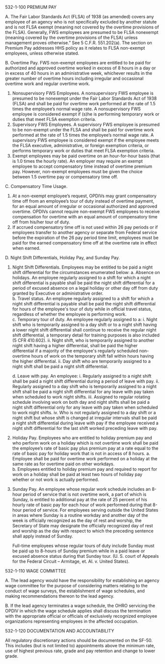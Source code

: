 
532-1-100	PREMIUM PAY

A.	The Fair Labor Standards Act (FLSA) of 1938 (as amended) covers any employee of an agency who is not specifically excluded by another statute and is not FLSA exempt (meaning not covered by the overtime provisions of the FLSA).  Generally, FWS employees are presumed to be FLSA nonexempt (meaning covered by the overtime provisions of the FLSA) unless management proves otherwise.”   See 5 C.F.R. 551.202(a).  The section on Premium Pay addresses HHS policy as it relates to FLSA non-exempt employees, unless otherwise stated.

B.	Overtime Pay.  FWS non-exempt employees are entitled to be paid for authorized and approved overtime worked in excess of 8 hours in a day or in excess of 40 hours in an administrative week, whichever results in the greater number of overtime hours including irregular and occasional overtime work and regular overtime work. 

1.	Nonsupervisory FWS Employees.  A nonsupervisory FWS employee is presumed to be nonexempt under the Fair Labor Standards Act of 1938 (FLSA) and shall be paid for overtime work performed at the rate of 1.5 times the employee’s normal wage rate.  A nonsupervisory FWS employee is considered exempt if (s)he is performing temporary work or duties that meet FLSA exemption criteria.
2.	Supervisory FWS Employees.  A supervisory FWS employee is presumed to be non-exempt under the FLSA and shall be paid for overtime work performed at the rate of 1.5 times the employee’s normal wage rate.  A supervisory FWS employee is considered exempt if the employee meets the FLSA executive, administrative, or foreign exemption criteria, or performs temporary work or duties that meet FLSA exemption criteria.
3.   Exempt employees may be paid overtime on an hour-for-hour basis (that is 1.0 times the hourly rate). An employer may require an exempt employee to accept compensatory time instead of overtime premium pay.  However, non-exempt employees must be given the choice between 1.5 overtime pay or compensatory time off.

C.  	Compensatory Time Usage. 
1.  At a non-exempt employee’s request, OPDIVs may grant compensatory time off from an employee’s tour of duty instead of overtime payment, for an equal amount of irregular or occasional authorized and approved overtime.  OPDIVs cannot require non-exempt FWS employees to receive compensation for overtime with an equal amount of compensatory time off from his/her tour of duty. 
2.	If accrued compensatory time off is not used within 26 pay periods or if employees transfer to another agency or separate from Federal service before the expiration of the 26 pay period time limit, employees must be paid for the earned compensatory time off at the overtime rate in effect when earned.

D.	Night Shift Differentials, Holiday Pay, and Sunday Pay.

1.	Night Shift Differentials.  Employees may be entitled to be paid a night shift differential for the circumstances enumerated below:
a.	Absence on holidays.  An employee regularly assigned to a shift for which a night shift differential is payable shall be paid the night shift differential for a period of excused absence on a legal holiday or other day off from duty granted by Executive or administrative order.  
	b.	Travel status.   An employee regularly assigned to a shift for which a night shift differential is payable shall be paid the night shift differential for hours of the employee's tour of duty while in official travel status, regardless of whether the employee is performing work.   
      c.	Temporary tour of duty.  An employee regularly assigned to a: 
i.   Night shift who is temporarily assigned to a day shift or to a night shift having a lower night shift differential shall continue to receive the regular night shift differential, a temporary detail for training purposes is also included  (5 CFR 410.602).
ii.  Night shift, who is temporarily assigned to another night shift having a higher differential, shall be paid the higher differential if a majority of the employee's regularly scheduled non-overtime hours of work on the temporary shift fall within hours having the higher differential.
ii. Day shift who are temporarily assigned to a night shift shall be paid a night shift differential.
    
     d.	Leave with pay.  An employee:
i.   Regularly assigned to a night shift shall be paid a night shift differential during a period of leave with pay.
ii. Regularly assigned to a day shift who is temporarily assigned to a night shift shall be paid a night shift differential for any leave with pay taken when scheduled to work night shifts.
iii. Assigned to regular rotating schedule involving work on both day and night shifts shall be paid a night shift differential only for any leave with pay taken when scheduled to work night shifts.
iv. Who is not regularly assigned to a day shift or a night shift but whose shift is changed at irregular intervals shall be paid a night shift differential during leave with pay if the employee received a night shift differential for the last shift worked preceding leave with pay.
  
2.	Holiday Pay. Employees who are entitled to holiday premium pay and who perform work on a holiday which is not overtime work shall be paid the employee’s rate of basic pay plus premium pay at a rate equal to the rate of basic pay for holiday work that is not in access of 8 hours.
a.   Employee shall be paid for overtime work performed on a holiday at the same rate as for overtime paid on other workdays.   
b.   Employees entitled to holiday premium pay and required to report for work on a holiday shall be paid at least two hours of holiday pay whether or not work is actually performed.

3.	Sunday Pay.  An employee whose regular work schedule includes an 8-hour period of service that is not overtime work, a part of which is Sunday, is entitled to additional pay at the rate of 25 percent of his hourly rate of basic pay for each hour of work performed during that 8-hour period of service.  For employees serving outside the United States in areas where Sunday is a routine workday and another day of the week is officially recognized as the day of rest and worship, the Secretary of State may designate the officially recognized day of rest and worship as the day with respect to which the preceding sentence shall apply instead of Sunday.

      Full-time employees whose regular tours of duty include Sunday must be paid up to 8-hours of Sunday premium while in a paid leave or excused absence status during that Sunday tour.  (U. S. court of Appeals for the Federal Circuit – Armitage, et. Al. v. United States).


532-1-110	WAGE COMMITTEE

A.	The lead agency would have the responsibility for establishing an agency wage committee for the purpose of considering matters relating to the conduct of wage surveys, the establishment of wage schedules, and making recommendations thereon to the lead agency.
    
B.	If the lead agency terminates a wage schedule, the OHRO servicing the OPDIV in which the wage schedule applies shall discuss the termination with the appropriate official or officials of exclusively recognized employee organizations representing employees in the affected occupation.
    
532-1-120	DOCUMENTATION AND ACCOUNTABILITY

All regulatory discretionary actions should be documented on the SF-50.  This includes (but is not limited to) appointments above the minimum rate, use of highest previous rate, grade and pay retention and change to lower grade. 

